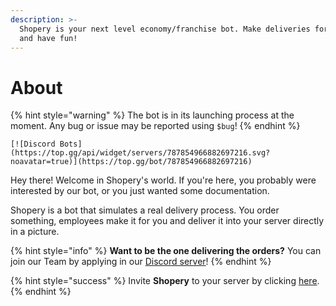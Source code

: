 ```yaml
---
description: >-
  Shopery is your next level economy/franchise bot. Make deliveries for people
  and have fun!
---
```


# About

{% hint style="warning" %}
The bot is in its launching process at the moment. Any bug or issue may be reported using `$bug`!
{% endhint %}

```text
[![Discord Bots](https://top.gg/api/widget/servers/787854966882697216.svg?noavatar=true)](https://top.gg/bot/787854966882697216)
```

Hey there! Welcome in Shopery's world. If you're here, you probably were interested by our bot, or you just wanted some documentation.

Shopery is a bot that simulates a real delivery process. You order something, employees make it for you and deliver it into your server directly in a picture.

{% hint style="info" %}
**Want to be the one delivering the orders?** You can join our Team by applying in our [Discord server](https://dsc.gg/shoperyworkshop)!
{% endhint %}

{% hint style="success" %}
Invite **Shopery** to your server by clicking [here](https://dsc.gg/shopery).
{% endhint %}

